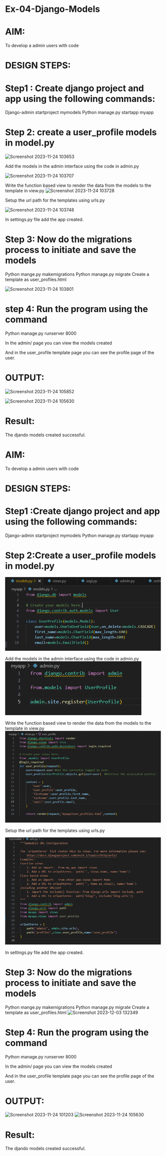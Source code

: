 # Ex-04-Django-Models
# AIM:
To develop a admin users with code

# DESIGN STEPS:

# Step1 : Create django project and app using the following commands:

Django-admin startproject mymodels
Python manage.py startapp myapp

# Step 2: create a user_profile models in model.py

![Screenshot 2023-11-24 103653](https://github.com/sasintharparanthaman/ODD2023-WT-Ex-04-Django-Models/assets/145743219/441fc9fe-2142-4b3c-a9ee-662b6485dd03)


Add the models in the admin interface using the code in admin.py

![Screenshot 2023-11-24 103707](https://github.com/sasintharparanthaman/ODD2023-WT-Ex-04-Django-Models/assets/145743219/dc8d97dd-820a-4067-9666-a16f56e3bd6f)



Write the function based view to render the data from the models to the template in view.py
![Screenshot 2023-11-24 103728](https://github.com/sasintharparanthaman/ODD2023-WT-Ex-04-Django-Models/assets/145743219/341c3119-6283-4528-9ab7-f5886609f0e6)


Setup the url path for the templates using urls.py

![Screenshot 2023-11-24 103748](https://github.com/sasintharparanthaman/ODD2023-WT-Ex-04-Django-Models/assets/145743219/d3c304d0-5ad2-4d35-a4ed-a5d22e0a8ba2)


In settings.py file add the app created.

# Step 3: Now do the migrations process to initiate and save the models

Python mange.py makemigrations
Python manage.py migrate
Create a template as user_profiles.html

![Screenshot 2023-11-24 103801](https://github.com/sasintharparanthaman/ODD2023-WT-Ex-04-Django-Models/assets/145743219/80af8d59-3c97-4a91-93f9-159cd5893de5)


# step 4: Run the program using the command

Python manage.py runserver 8000

In the admin/ page you can view the models created

And  in the user_profile template page you can see the profile page of the user.

# OUTPUT:
![Screenshot 2023-11-24 105852](https://github.com/sasintharparanthaman/ODD2023-WT-Ex-04-Django-Models/assets/145743219/258beb93-46e2-43f0-a5a9-77ffe03c5fbf)

![Screenshot 2023-11-24 105630](https://github.com/sasintharparanthaman/ODD2023-WT-Ex-04-Django-Models/assets/145743219/4cd90ecd-8e02-4875-ac57-8e7db782be82)

# Result:
The djando models created successful.



# AIM:
To develop a admin users with code

# DESIGN STEPS:
# Step1 :Create django project and app using the following commands:
Django-admin startproject mymodels 
Python manage.py startapp myapp

# Step 2:Create a user_profile models in model.py
![Alt text](<Screenshot 2023-12-03 131943.png>)


Add the models in the admin interface using the code in admin.py
![Alt text](<Screenshot 2023-12-03 132006.png>)

Write the function based view to render the data from the models to the template in view.py
![Alt text](<Screenshot 2023-12-03 132031.png>)

Setup the url path for the templates using urls.py

![Alt text](<Screenshot 2023-12-03 132057.png>)


In settings.py file add the app created.

# Step 3: Now do the migrations process to initiate and save the models
Python mange.py makemigrations Python manage.py migrate Create a template as user_profiles.html
![Screenshot 2023-12-03 132349](https://github.com/sasintharparanthaman/ODD2023-WT-Ex-04-Django-Models/assets/145743219/dcd5d1e4-8c9d-439c-9d1e-9f70f4202ee6)



# Step 4: Run the program using the command
Python manage.py runserver 8000

In the admin/ page you can view the models created

And in the user_profile template page you can see the profile page of the user.

# OUTPUT:
![Screenshot 2023-11-24 101203](https://github.com/sasintharparanthaman/ODD2023-WT-Ex-04-Django-Models/assets/145743219/a1412b5b-2120-4300-992f-5d333df229c6)
![Screenshot 2023-11-24 105630](https://github.com/sasintharparanthaman/ODD2023-WT-Ex-04-Django-Models/assets/145743219/fd4ce2f2-f848-45b6-abb3-285340a6ef6e)


# Result:
The djando models created successful.
